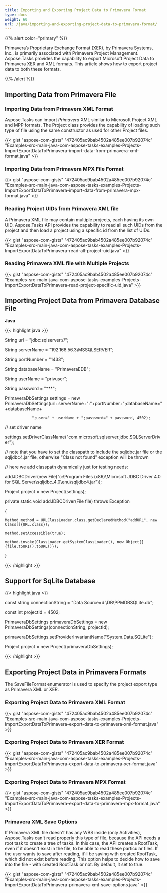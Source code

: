 ```yaml
---
title: Importing and Exporting Project Data to Primavera Format
type: docs
weight: 60
url: /java/importing-and-exporting-project-data-to-primavera-format/
---
```


{{% alert color="primary" %}} 

Primavera’s Proprietary Exchange Format (XER), by Primavera Systems, Inc., is primarily associated with Primavera Project Management. Aspose.Tasks provides the capability to export Microsoft Project Data to Primavera XER and XML formats. This article shows how to export project data to both these formats. 

{{% /alert %}} 
## **Importing Data from Primavera File**
### **Importing Data from Primavera XML Format**
Aspose.Tasks can import *Primavera* XML similar to Microsoft Project XML and MPP formats. The Project class provides the capability of loading such type of file using the same constructor as used for other Project files.

{{< gist "aspose-com-gists" "472405ac9bab4502a485ee007b92074c" "Examples-src-main-java-com-aspose-tasks-examples-Projects-ImportExportDataToPrimavera-import-data-from-primavera-xml-format.java" >}}
### **Importing Data from Primavera MPX File Format**


{{< gist "aspose-com-gists" "472405ac9bab4502a485ee007b92074c" "Examples-src-main-java-com-aspose-tasks-examples-Projects-ImportExportDataToPrimavera-import-data-from-primavera-mpx-format.java" >}}
### **Reading Project UIDs from Primavera XML file**
A Primavera XML file may contain multiple projects, each having its own UID. Aspose.Tasks API provides the capability to read all such UIDs from the project and then load a project using a specific id from the list of UIDs.

{{< gist "aspose-com-gists" "472405ac9bab4502a485ee007b92074c" "Examples-src-main-java-com-aspose-tasks-examples-Projects-ImportExportDataToPrimavera-read-all-project-uid.java" >}}
### **Reading Primavera XML file with Multiple Projects**
{{< gist "aspose-com-gists" "472405ac9bab4502a485ee007b92074c" "Examples-src-main-java-com-aspose-tasks-examples-Projects-ImportExportDataToPrimavera-read-project-specific-uid.java" >}}
## **Importing Project Data from Primavera Database File**
**Java**

{{< highlight java >}}

 String url = "jdbc:sqlserver://";

String serverName = "192.168.56.3\\MSSQLSERVER";

String portNumber = "1433";

String databaseName = "PrimaveraEDB";

String userName = "privuser";

String password = "***";

PrimaveraDbSettings settings = new PrimaveraDbSettings(url+serverName+":"+portNumber+";databaseName="+databaseName+

                ";user=" + userName + ";password=" + password, 4502);

// set driver name

settings.setDriverClassName("com.microsoft.sqlserver.jdbc.SQLServerDriver");

// note that you have to set the classpath to include the sqljdbc.jar file or the sqljdbc4.jar file, otherwise  "Class not found" exception will be thrown

// here we add classpath dynamically just for testing needs:

addJDBCDriver(new File("c:\\Program Files (x86)\\Microsoft JDBC Driver 4.0 for SQL Server\\sqljdbc_4.0\\enu\\sqljdbc4.jar"));

Project project = new Project(settings);

private static void addJDBCDriver(File file) throws Exception

{

    Method method = URLClassLoader.class.getDeclaredMethod("addURL", new Class[]{URL.class});

    method.setAccessible(true);

    method.invoke(ClassLoader.getSystemClassLoader(), new Object[]{file.toURI().toURL()});

}

{{< /highlight >}}
## **Support for SqLite Database**
{{< highlight java >}}

 const string connectionString = "Data Source=d:\\DB\\PPMDBSQLite.db";

const int projectId = 4502;

PrimaveraDbSettings primaveraDbSettings = new PrimaveraDbSettings(connectionString, projectId);

primaveraDbSettings.setProviderInvariantName("System.Data.SQLite");

Project project = new Project(primaveraDbSettings);

{{< /highlight >}}
## **Exporting Project Data in Primavera Formats**
The SaveFileFormat enumerator is used to specify the project export type as Primavera XML or XER.
### **Exporting Project Data to Primavera XML Format**
{{< gist "aspose-com-gists" "472405ac9bab4502a485ee007b92074c" "Examples-src-main-java-com-aspose-tasks-examples-Projects-ImportExportDataToPrimavera-export-data-to-primavera-xml-format.java" >}}
### **Exporting Project Data to Primavera XER Format**
{{< gist "aspose-com-gists" "472405ac9bab4502a485ee007b92074c" "Examples-src-main-java-com-aspose-tasks-examples-Projects-ImportExportDataToPrimavera-export-data-to-primavera-xer-format.java" >}}
### **Exporting Project Data to Primavera MPX Format**
{{< gist "aspose-com-gists" "472405ac9bab4502a485ee007b92074c" "Examples-src-main-java-com-aspose-tasks-examples-Projects-ImportExportDataToPrimavera-export-data-to-primavera-mpx-format.java" >}}
### **Primavera XML Save Options**
If Primavera XML file doesn't has any WBS inside (only Activities), Aspose.Tasks can't read properly this type of file, because the API needs a root task to create a tree of tasks.
In this case, the API creates a RootTask, even if it doesn't exist in the file, to be able to read these particular files. If the user wants to save after reading, it'll be saving with created RootTask, which did not exist before reading. This option helps to decide how to save into the file - with created RootTask or not. By default, it set to true.

{{< gist "aspose-com-gists" "472405ac9bab4502a485ee007b92074c" "Examples-src-main-java-com-aspose-tasks-examples-Projects-ImportExportDataToPrimavera-primavera-xml-save-options.java" >}}
